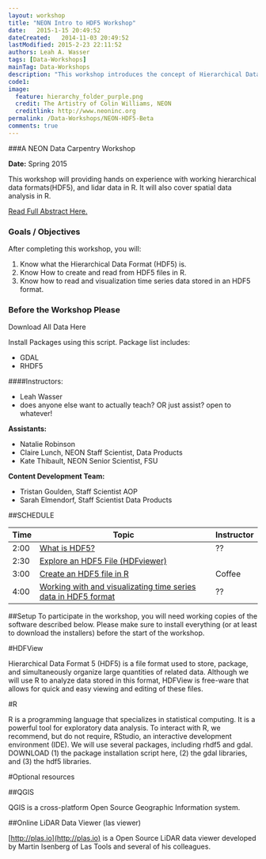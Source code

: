 ```yaml
---
layout: workshop
title: "NEON Intro to HDF5 Workshop"
date:   2015-1-15 20:49:52
dateCreated:   2014-11-03 20:49:52
lastModified: 2015-2-23 22:11:52
authors: Leah A. Wasser
tags: [Data-Workshops]
mainTag: Data-Workshops
description: "This workshop introduces the concept of Hierarchical Data Formats. Learn what an HDF5 file is. Explore HDF5 files in the free HDFviewer. Create and open HDF5 file sin R."
code1: 
image:
  feature: hierarchy_folder_purple.png
  credit: The Artistry of Colin Williams, NEON
  creditlink: http://www.neoninc.org
permalink: /Data-Workshops/NEON-HDF5-Beta
comments: true
---
```


###A NEON Data Carpentry Workshop

**Date:** Spring 2015

This workshop will providing hands on experience with working hierarchical data formats(HDF5), and lidar data in R. It will also cover spatial data analysis in R.

<a href="http://lwasser.github.io/08-09-2015_NEON_ESA2015/about/">Read Full Abstract Here.</a>

<div id="objectives">

<h3>Goals / Objectives</h3>
After completing this workshop, you will:
<ol>
<li>Know what the Hierarchical Data Format (HDF5) is.</li>
<li>Know How to create and read from HDF5 files in R.</li>
<li>Know how to read and visualization time series data stored in an HDF5 format.</li>
</ol>

<h3>Before the Workshop Please</h3>
<p>Download All Data Here</p>
Install Packages using this script. Package list includes:

* GDAL
* RHDF5

</div>

####Instructors:

* Leah Wasser
* does anyone else want to actually teach? OR just assist? open to whatever!


**Assistants:**

* Natalie Robinson
* Claire Lunch, NEON Staff Scientist, Data Products
* Kate Thibault, NEON Senior Scientist, FSU

**Content Development Team:**

* Tristan Goulden, Staff Scientist AOP
* Sarah Elmendorf, Staff Scientist Data Products

##SCHEDULE


| Time        | Topic         | Instructor | 
|-------------|---------------|------------|
| 2:00     | <a href="http://neondataskills.org/HDF5/About/" target="_blank">What is HDF5?</a> | ??         |
| 2:30     | [Explore an HDF5 File (HDFviewer)](http://neondataskills.org/HDF5/Exploring-Data-HDFView/ "What is HDF5")      |            |
| 3:00 | [Create an HDF5 file in R](http://neondataskills.org/HDF5/Create-HDF5-In-R/ "What is HDF5")          | Coffee     |
| 4:00 | [Working with and visualizating time series data in HDF5 format](http://neondataskills.org/HDF5/Explore-HDF5-Using-R/ "What is HDF5")        | ??         |




##Setup
To participate in the workshop, you will need working copies of the software described below. Please make sure to install everything (or at least to download the installers) before the start of the workshop.

#HDFView

Hierarchical Data Format 5 (HDF5) is a file format used to store, package, and simultaneously organize large quantities of related data. Although we will use R to analyze data stored in this format, HDFView is free-ware that allows for quick and easy viewing and editing of these files.


#R

R is a programming language that specializes in statistical computing. It is a powerful tool for exploratory data analysis. To interact with R, we recommend, but do not require, RStudio, an interactive development environment (IDE). We will use several packages, including rhdf5 and gdal. DOWNLOAD (1) the package installation script here, (2) the gdal libraries, and (3) the hdf5 libraries.

#Optional resources

##QGIS

QGIS is a cross-platform Open Source Geographic Information system.

##Online LiDAR Data Viewer (las viewer)

[http://plas.io](http://plas.io) is a Open Source LiDAR data viewer developed by Martin Isenberg of Las Tools and several of his colleagues.